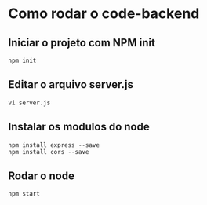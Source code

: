 # Como rodar o code-backend

## Iniciar o projeto com NPM init
	npm init

## Editar o arquivo server.js
	vi server.js

## Instalar os modulos do node
	npm install express --save
	npm install cors --save

## Rodar o node
	npm start

